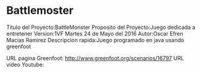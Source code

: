 # Battlemoster

Titulo del Proyecto:BattleMonster
Proposito del Proyecto:Juego dedicada a entretener
Version:1VF Martes 24 de Mayo del 2016
Autor:Oscar Efren Macias Ramirez
Descripcion rapida:Juego programado en java usando greenfoot

URL pagina Greenfoot:
http://www.greenfoot.org/scenarios/16797
URL video Youtube:
